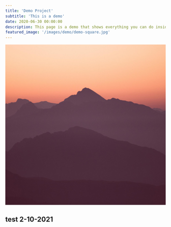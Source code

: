 ```yaml
---
title: 'Demo Project'
subtitle: 'This is a demo'
date: 2020-06-30 00:00:00
description: This page is a demo that shows everything you can do inside portfolio and blog posts.
featured_image: '/images/demo/demo-square.jpg'
---
```


![](/images/demo/demo-square.jpg)

## test 2-10-2021